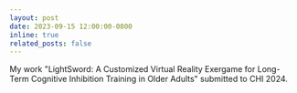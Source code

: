 ```yaml
---
layout: post
date: 2023-09-15 12:00:00-0800
inline: true
related_posts: false
---
```


My work "LightSword: A Customized Virtual Reality Exergame for Long-Term Cognitive Inhibition Training in Older Adults" submitted to CHI 2024.